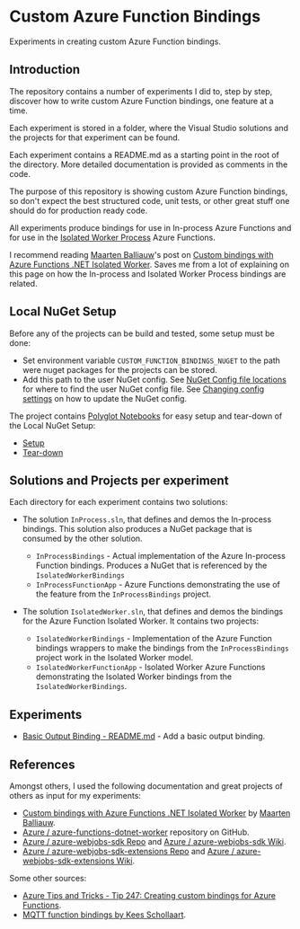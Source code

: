 # Custom Azure Function Bindings

Experiments in creating custom Azure Function bindings.

## Introduction

The repository contains a number of experiments I did to, step by step, discover how to write custom Azure Function bindings, one feature at a time.

Each experiment is stored in a folder, where the Visual Studio solutions and the projects for that experiment can be found.

Each experiment contains a README.md as a starting point in the root of the directory. More detailed documentation is provided as comments in the code.

The purpose of this repository is showing custom Azure Function bindings, so don't expect the best structured code, unit tests, or other great stuff one should do for production ready code.

All experiments produce bindings for use in In-process Azure Functions and for use in the [Isolated Worker Process](https://github.com/Azure/azure-functions-dotnet-worker) Azure Functions.

I recommend reading [Maarten Balliauw](https://blog.maartenballiauw.be/)'s post on [Custom bindings with Azure Functions .NET Isolated Worker](https://blog.maartenballiauw.be/post/2021/06/01/custom-bindings-with-azure-functions-dotnet-isolated-worker.html). Saves me from a lot of explaining on this page on how the In-process and Isolated Worker Process bindings are related.

## Local NuGet Setup

Before any of the projects can be build and tested, some setup must be done:

- Set environment variable `CUSTOM_FUNCTION_BINDINGS_NUGET` to the path were nuget packages for the projects can be stored.
- Add this path to the user NuGet config. See [NuGet Config file locations](https://docs.microsoft.com/en-us/nuget/consume-packages/configuring-nuget-behavior#config-file-locations-and-uses) for where to find the user NuGet config file. See [Changing config settings](https://docs.microsoft.com/en-us/nuget/consume-packages/configuring-nuget-behavior#changing-config-settings) on how to update the NuGet config.

The project contains [Polyglot Notebooks](https://marketplace.visualstudio.com/items?itemName=ms-dotnettools.dotnet-interactive-vscode) for easy setup and tear-down of the Local NuGet Setup:

- [Setup](./Setup.ipynb)
- [Tear-down](./TearDown.ipynb)

## Solutions and Projects per experiment

Each directory for each experiment contains two solutions:

- The solution `InProcess.sln`, that defines and demos the In-process bindings. This solution also produces a NuGet package that is consumed by the other solution.
  - `InProcessBindings` - Actual implementation of the Azure In-process Function bindings. Produces a NuGet that is referenced by the `IsolatedWorkerBindings`
  - `InProcessFunctionApp` - Azure Functions demonstrating the use of the feature from the `InProcessBindings` project.

- The solution `IsolatedWorker.sln`, that defines and demos the bindings for the Azure Function Isolated Worker. It contains two projects:
  - `IsolatedWorkerBindings` - Implementation of the Azure Function bindings wrappers to make the bindings from the `InProcessBindings` project work in the Isolated Worker model.
  - `IsolatedWorkerFunctionApp` - Isolated Worker Azure Functions demonstrating the Isolated Worker bindings from the `IsolatedWorkerBindings`.

## Experiments

- [Basic Output Binding - README.md](./BasicOutputBinding/README.md) - Add a basic output binding.

## References

Amongst others, I used the following documentation and great projects of others as input for my experiments:

- [Custom bindings with Azure Functions .NET Isolated Worker](https://blog.maartenballiauw.be/post/2021/06/01/custom-bindings-with-azure-functions-dotnet-isolated-worker.html) by [Maarten Balliauw](https://blog.maartenballiauw.be/).
- [Azure / azure-functions-dotnet-worker](https://github.com/Azure/azure-functions-dotnet-worker) repository on GitHub.
- [Azure / azure-webjobs-sdk Repo](https://github.com/Azure/azure-webjobs-sdk) and [Azure / azure-webjobs-sdk Wiki](https://github.com/Azure/azure-webjobs-sdk/wiki).
- [Azure / azure-webjobs-sdk-extensions Repo](https://github.com/Azure/azure-webjobs-sdk-extensions) and [Azure / azure-webjobs-sdk-extensions Wiki](https://github.com/Azure/azure-webjobs-sdk-extensions/wiki).

Some other sources:

- [Azure Tips and Tricks - Tip 247: Creating custom bindings for Azure Functions](https://microsoft.github.io/AzureTipsAndTricks/blog/blog/tip247.html).
- [MQTT function bindings by Kees Schollaart](https://case.schollaart.net/2018/09/22/mqtt-and-azure-functions.html).

